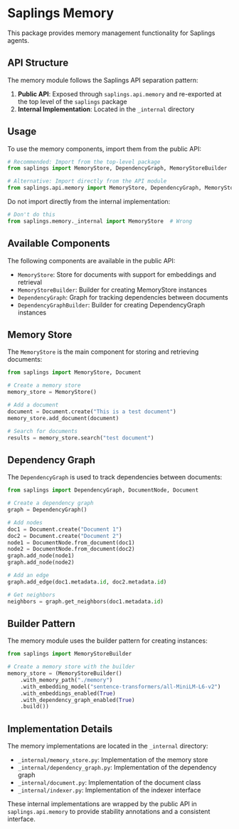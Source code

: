 # Saplings Memory

This package provides memory management functionality for Saplings agents.

## API Structure

The memory module follows the Saplings API separation pattern:

1. **Public API**: Exposed through `saplings.api.memory` and re-exported at the top level of the `saplings` package
2. **Internal Implementation**: Located in the `_internal` directory

## Usage

To use the memory components, import them from the public API:

```python
# Recommended: Import from the top-level package
from saplings import MemoryStore, DependencyGraph, MemoryStoreBuilder

# Alternative: Import directly from the API module
from saplings.api.memory import MemoryStore, DependencyGraph, MemoryStoreBuilder
```

Do not import directly from the internal implementation:

```python
# Don't do this
from saplings.memory._internal import MemoryStore  # Wrong
```

## Available Components

The following components are available in the public API:

- `MemoryStore`: Store for documents with support for embeddings and retrieval
- `MemoryStoreBuilder`: Builder for creating MemoryStore instances
- `DependencyGraph`: Graph for tracking dependencies between documents
- `DependencyGraphBuilder`: Builder for creating DependencyGraph instances

## Memory Store

The `MemoryStore` is the main component for storing and retrieving documents:

```python
from saplings import MemoryStore, Document

# Create a memory store
memory_store = MemoryStore()

# Add a document
document = Document.create("This is a test document")
memory_store.add_document(document)

# Search for documents
results = memory_store.search("test document")
```

## Dependency Graph

The `DependencyGraph` is used to track dependencies between documents:

```python
from saplings import DependencyGraph, DocumentNode, Document

# Create a dependency graph
graph = DependencyGraph()

# Add nodes
doc1 = Document.create("Document 1")
doc2 = Document.create("Document 2")
node1 = DocumentNode.from_document(doc1)
node2 = DocumentNode.from_document(doc2)
graph.add_node(node1)
graph.add_node(node2)

# Add an edge
graph.add_edge(doc1.metadata.id, doc2.metadata.id)

# Get neighbors
neighbors = graph.get_neighbors(doc1.metadata.id)
```

## Builder Pattern

The memory module uses the builder pattern for creating instances:

```python
from saplings import MemoryStoreBuilder

# Create a memory store with the builder
memory_store = (MemoryStoreBuilder()
    .with_memory_path("./memory")
    .with_embedding_model("sentence-transformers/all-MiniLM-L6-v2")
    .with_embeddings_enabled(True)
    .with_dependency_graph_enabled(True)
    .build())
```

## Implementation Details

The memory implementations are located in the `_internal` directory:

- `_internal/memory_store.py`: Implementation of the memory store
- `_internal/dependency_graph.py`: Implementation of the dependency graph
- `_internal/document.py`: Implementation of the document class
- `_internal/indexer.py`: Implementation of the indexer interface

These internal implementations are wrapped by the public API in `saplings.api.memory` to provide stability annotations and a consistent interface.
